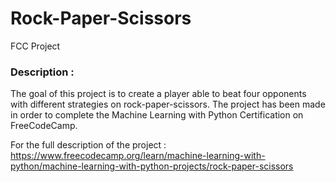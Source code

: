 # Rock-Paper-Scissors
 FCC Project

### Description : 
The goal of this project is to create a player able to beat four opponents with different strategies on rock-paper-scissors. The project has been made in order to complete the Machine Learning with Python Certification on FreeCodeCamp.

For the full description of the project : https://www.freecodecamp.org/learn/machine-learning-with-python/machine-learning-with-python-projects/rock-paper-scissors
